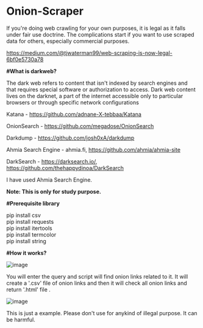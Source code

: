 # Onion-Scraper

If you're doing web crawling for your own purposes, it is legal as it falls under fair use doctrine. The complications start if you want to use scraped data for others, especially commercial purposes.

https://medium.com/@tjwaterman99/web-scraping-is-now-legal-6bf0e5730a78

<b>#What is darkweb?</b>

The dark web refers to content that isn't indexed by search engines and that requires special software or authorization to access. Dark web content lives on the darknet, a part of the internet accessible only to particular browsers or through specific network configurations

Katana - https://github.com/adnane-X-tebbaa/Katana

OnionSearch - https://github.com/megadose/OnionSearch

Darkdump - https://github.com/josh0xA/darkdump

Ahmia Search Engine - ahmia.fi, https://github.com/ahmia/ahmia-site

DarkSearch - https://darksearch.io/, https://github.com/thehappydinoa/DarkSearch

I have used Ahmia Search Engine.

<b>Note: This is only for study purpose.</b>

<b>#Prerequisite library</b> 

pip install csv
<br>pip install requests
<br>pip install itertools
<br>pip install termcolor
<br>pip install string

<b>#How it works?</b>

![image](https://user-images.githubusercontent.com/81178088/152934823-a530e9ce-7ff6-4ced-8527-952d65c063e8.png)

You will enter the query and script will find onion links related to it. It will create a '.csv' file of onion links and then it will check all onion links and return '.html' file .

![image](https://user-images.githubusercontent.com/81178088/152935318-cf516a71-6964-4e87-ad8b-cd7c0a57e244.png)

This is just a example. Please don't use for anykind of illegal purpose. It can be harmful.
